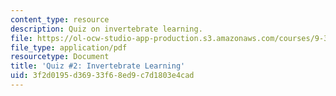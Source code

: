 ```yaml
---
content_type: resource
description: Quiz on invertebrate learning.
file: https://ol-ocw-studio-app-production.s3.amazonaws.com/courses/9-301j-neural-plasticity-in-learning-and-development-spring-2002/3f2d0195d36933f68ed9c7d1803e4cad_quiz2.pdf
file_type: application/pdf
resourcetype: Document
title: 'Quiz #2: Invertebrate Learning'
uid: 3f2d0195-d369-33f6-8ed9-c7d1803e4cad
---
```

